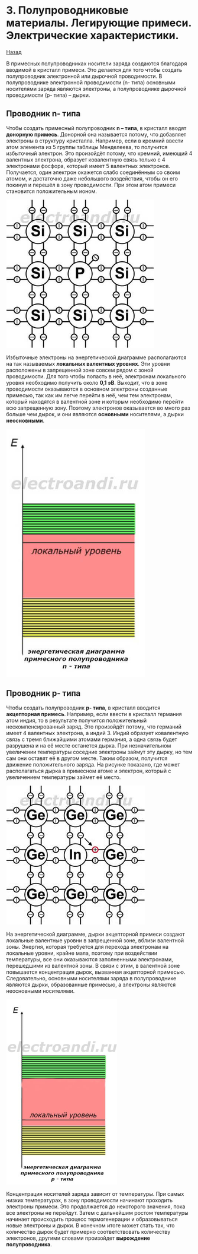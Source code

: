 # 3. Полупроводниковые материалы. Легирующие примеси. Электрические характеристики.

[Назад](EISX.md)

В примесных полупроводниках носители заряда создаются благодаря вводимой в кристалл примеси. Это делается для того чтобы создать полупроводник электронной или дырочной проводимости. В полупроводнике электронной проводимости (n- типа) основными носителями заряда являются электроны, а полупроводнике дырочной проводимости (p- типа) – дырки.

## Проводник n- типа

Чтобы создать примесный полупроводник **n – типа**, в кристалл вводят **донорную примесь**. Донорной она называется потому, что добавляет электроны в структуру кристалла. Например, если в кремний ввести атом элемента из 5 группы таблицы Менделеева, то получится избыточный электрон. Это произойдёт потому, что кремний, имеющий 4 валентных электрона, образует ковалентную связь только с 4 электронами фосфора, который имеет 5 валентных электронов. Получается, один электрон окажется слабо соединённым со своим атомом, и достаточно даже небольшого воздействия, чтобы он его покинул и перешёл в зону проводимости. При этом атом примеси становится положительным ионом.

![](images/3.jpg)

Избыточные электроны на энергетической диаграмме располагаются на так называемых **локальных валентных уровнях**. Эти уровни расположены в запрещенной зоне совсем рядом с зоной проводимости. Для того чтобы попасть в неё, электронам локального уровня необходимо получить около **0,1 эВ**. Выходит, что в зоне проводимости оказываются в основном электроны созданные примесью, так как им легче перейти в неё, чем тем электронам, который находятся в валентной зоне и которым необходимо перейти всю запрещенную зону. Поэтому электронов оказывается во много раз больше чем дырок, и они являются **основными** носителями, а дырки **неосновными**.

![](images/5.jpg)

## Проводник p- типа

Чтобы создать полупроводник **p- типа**, в кристалл вводится **акцепторная примесь**. Например, если ввести в кристалл германия атом индия, то в результате получится положительный нескомпенсированный заряд. Это произойдёт потому, что германий имеет 4 валентных электрона, а индий 3. Индий образует ковалентную связь с тремя ближайшими атомами германия, а одна связь будет разрушена и на её месте останется дырка. При незначительном увеличении температуры соседние электроны займут эту дырку, но тем сам они оставят её в другом месте. Таким образом, получится движение положительного заряда. На рисунке показано, где может располагаться дырка в примесном атоме и электрон, который с увеличением температуры займет её место.

![](images/4.jpg)

На энергетической диаграмме, дырки акцепторной примеси создают локальные валентные уровни в запрещенной зоне, вблизи валентной зоны. Энергия, которая требуется для перехода электронам на локальные уровни, крайне мала, поэтому при воздействии температуры, все они оказываются заполненными электронами, перешедшими из валентной зоны. В связи с этим, в валентной зоне повышается концентрация дырок, вызванная акцепторной примесью. Следовательно, основными носителями заряда в полупроводнике являются дырки, образованные примесью, а электроны являются неосновными носителями.

![](images/6.jpg)

Концентрация носителей заряда зависит от температуры. При самых низких температурах, в зону проводимости начинают проходить электроны примеси. Это продолжается до некоторого значения, пока все электроны не перейдут. Затем с дальнейшим ростом температуры начинает происходить процесс термогенерации и образовываться новые электроны и дырки. В конечном итоге может стать так, что количество дырок будет примерно соответствовать количеству электронов, другими словами произойдет **вырождение полупроводника**.

